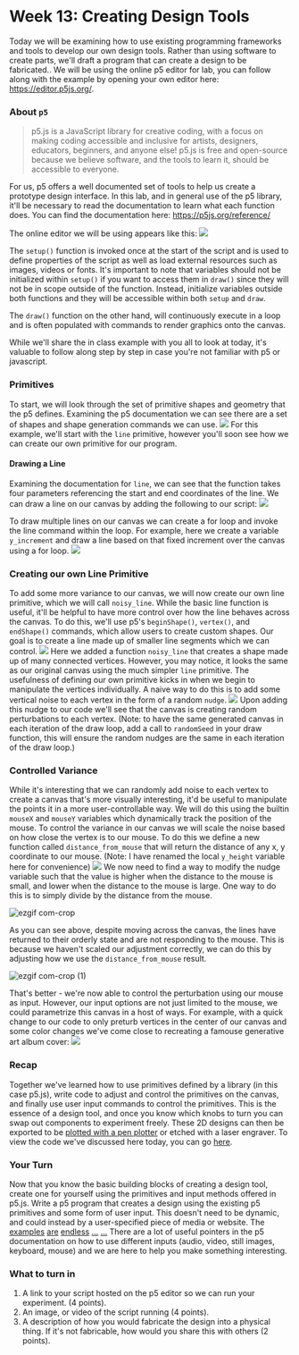 # Week 13: Creating Design Tools
Today we will be examining how to use existing programming frameworks and tools to develop our own design tools. Rather than using software to create parts, we'll draft a program that can create a design to be fabricated.. 
We will be using the online p5 editor for lab, you can follow along with the example by opening your own editor here: https://editor.p5js.org/. 

### About `p5`
>p5.js is a JavaScript library for creative coding, with a focus on making coding accessible and inclusive for artists, designers, educators, beginners, and anyone else! p5.js is free and open-source because we believe software, and the tools to learn it, should be accessible to everyone.

For us, p5 offers a well documented set of tools to help us create a prototype design interface. In this lab, and in general use of the p5 library, it'll be necessary to read the documentation to learn what each function does. You can find the documentation here: https://p5js.org/reference/

The online editor we will be using appears like this:
![](./resources/empty-p5.png)

The `setup()` function is invoked once at the start of the script and is used to define properties of the script as well as load external resources such as images, videos or fonts. It's important to note that variables should not be initialized within `setup()` if you want to access them in `draw()`  since they will not be in scope outside of the function. Instead, initialize variables outside both functions and they will be accessible within both `setup` and `draw`.

The `draw()`  function on the other hand, will continuously execute in a loop and is often populated with commands to render graphics onto the canvas. 

While we'll share the in class example with you all to look at today, it's valuable to follow along step by step in case you're not familiar with p5 or javascript. 

### Primitives
To start, we will look through the set of primitive shapes and geometry that the p5 defines. Examining the p5 documentation we can see there are a set of shapes and shape generation commands we can use.
![](./resources/Screen%20Shot%202023-04-18%20at%208.43.29%20PM.png)
For this example, we'll start with the `line` primitive, however you'll soon see how we can create our own primitive for our program. 

#### Drawing a Line
Examining the documentation for `line`, we can see that the function takes four parameters referencing the start and end coordinates of the line. We can draw a line on our canvas by adding the following to our script:
![](./resources/Screen%20Shot%202023-04-18%20at%208.52.51%20PM.png)

To draw multiple lines on our canvas we can create a for loop and invoke the line command within the loop. For example, here we create a variable `y_increment` and draw a line based on that fixed increment over the canvas using a for loop. 
![](./resources/Screen%20Shot%202023-04-18%20at%208.57.02%20PM.png)

### Creating our own Line Primitive
To add some more variance to our canvas, we will now create our own line primitive, which we will call `noisy_line`. 
While the basic line function is useful, it'll be helpful to have more control over how the line behaves across the canvas. To do this, we'll use p5's `beginShape()`, `vertex()`, and `endShape()` commands, which allow users to create custom shapes. Our goal is to create a line made up of smaller line segments which we can control. 
![](./resources/Screen%20Shot%202023-04-18%20at%209.06.10%20PM.png)
Here we added a function `noisy_line` that creates a shape made up of many connected vertices. However, you may notice, it looks the same as our original canvas using the much simpler `line` primitive. The usefulness of defining our own primitive kicks in when we begin to manipulate the vertices individually. A naive way to do this is to add some vertical noise to each vertex in the form of a random `nudge`. 
![](./resources/Screen%20Shot%202023-04-18%20at%209.10.49%20PM.png)
Upon adding this nudge to our code we'll see that the canvas is creating random perturbations to each vertex. (Note: to have the same generated canvas in each iteration of the draw loop, add a call to `randomSeed` in your draw function, this will ensure the random nudges are the same in each iteration of the draw loop.)

### Controlled Variance
While it's interesting that we can randomly add noise to each vertex to create a canvas that's more visually interesting, it'd be useful to manipulate the points it in a more user-controllable way. We will do this using the builtin `mouseX` and `mouseY` variables which dynamically track the position of the mouse. To control the variance in our canvas we will scale the noise based on how close the vertex is to our mouse. To do this we define a new function called `distance_from_mouse` that will return the distance of any x, y coordinate to our mouse.  (Note: I have renamed the local `y_height` variable here for convenience)
![](./resources/Screen%20Shot%202023-04-18%20at%209.46.59%20PM.png)
We now need to find a way to modify the nudge variable such that the value is higher when the distance to the mouse is small, and lower when the distance to the mouse is large. One way to do this is to simply divide by the distance from the mouse.

![ezgif com-crop](https://user-images.githubusercontent.com/16449141/232960534-269e45d2-38f2-418e-a3d6-23b00b25b211.gif)

As you can see above, despite moving across the canvas, the lines have returned to their orderly state and are not responding to the mouse. This is because we haven't scaled our adjustment correctly, we can do this by adjusting how we use the `distance_from_mouse` result. 

![ezgif com-crop (1)](https://user-images.githubusercontent.com/16449141/232960555-e9d542e3-0ee8-4b1e-82dc-31a1f2a12e2f.gif)

That's better - we're now able to control the perturbation using our mouse as input. However, our input options are not just limited to the mouse, we could parametrize this canvas in a host of ways. For example, with a quick change to our code to only preturb vertices in the center of our canvas and some color changes we've come close to recreating a famouse generative art album cover:
![](./resources/Screen%20Shot%202023-04-18%20at%2010.17.20%20PM.png)

### Recap
Together we've learned how to use primitives defined by a library (in this case p5.js), write code to adjust and control the primitives on the canvas, and finally use user input commands to control the primitives. This is the essence of a design tool, and once you know which knobs to turn you can swap out components to experiment freely. These 2D designs can then be exported to be [plotted with a pen plotter](https://www.youtube.com/watch?v=X1921Y4pmqo) or etched with a laser engraver. To view the code we've discussed here today, you can go [here](https://editor.p5js.org/amritkwatra/sketches/kC9qpY4fn).

### Your Turn
Now that you know the basic building blocks of creating a design tool, create one for yourself using the primitives and input methods offered in p5.js. Write a p5 program that creates a design using the existing p5 primitives and some form of user input. This doesn't need to be dynamic, and could instead by a user-specified piece of media or website. The [examples](https://editor.p5js.org/siunami/sketches/HkXTkdzfN) [are](https://editor.p5js.org/kariina/sketches/CIedVmB-y) [endless](https://editor.p5js.org/codingtrain/sketches/nFOs57gVh) [...](https://p5js.org/examples/sound-note-envelope.html) [...](https://p5js.org/examples/math-noise3d.html) There are a lot of useful pointers in the p5 documentation on how to use different inputs (audio, video, still images, keyboard, mouse) and we are here to help you make something interesting. 

### What to turn in 
1. A link to your script hosted on the p5 editor so we can run your experiment. (4 points).
2. An image, or video of the script running (4 points).
3. A description of how you would fabricate the design into a physical thing. If it's not fabricable, how would you share this with others (2 points).
